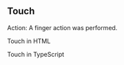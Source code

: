 ## Touch

Action: A finger action was performed.

Touch in HTML
<snippet id='tap-html'/>

Touch in TypeScript
<snippet id='tap-code'/>